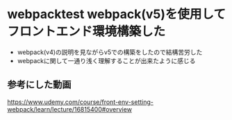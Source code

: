 # webpacktest webpack(v5)を使用してフロントエンド環境構築した
- webpack(v4)の説明を見ながらv5での構築をしたので結構苦労した
- webpackに関して一通り浅く理解することが出来たように感じる

## 参考にした動画
https://www.udemy.com/course/front-env-setting-webpack/learn/lecture/16815400#overview
<!--
webpack(v4)での説明になるので現在(2022/09/27)時点では他の動画や記事を参考にした方がスムーズに理解できる気がする
ヴァージョンによって、仕様(書き方)がかなり変わっているっぽい 
-->

